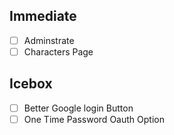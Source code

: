 ## Immediate

- [ ] Adminstrate
- [ ] Characters Page

## Icebox

- [ ] Better Google login Button
- [ ] One Time Password Oauth Option